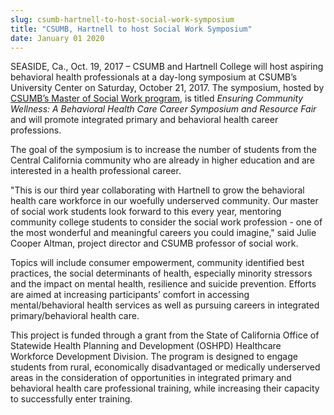 ```yaml
---
slug: csumb-hartnell-to-host-social-work-symposium
title: "CSUMB, Hartnell to host Social Work Symposium"
date: January 01 2020
---
```


 
<p>
  SEASIDE, Ca., Oct. 19, 2017 – CSUMB and Hartnell College will host aspiring
  behavioral health professionals at a day-long symposium at CSUMB’s University
  Center on Saturday, October 21, 2017. The symposium, hosted by
  <a
    href="https://csumb.edu/socialwork#heading-30cf0843-0d6f-4b12-9159-79056cc60094"
    >CSUMB’s Master of Social Work program</a
  >, is titled
  <i
    >Ensuring Community Wellness: A Behavioral Health Care Career Symposium and
    Resource Fair </i
  >and<i> </i>will promote integrated primary and behavioral health career
  professions.
</p>
<p>
  The goal of the symposium is to increase the number of students from the
  Central California community who are already in higher education and are
  interested in a health professional career.
</p>
<p>
  "This is our third year collaborating with Hartnell to grow the behavioral
  health care workforce in our woefully underserved community. Our master of
  social work students look forward to this every year, mentoring community
  college students to consider the social work profession - one of the most
  wonderful and meaningful careers you could imagine," said Julie Cooper Altman,
  project director and CSUMB professor of social work.
</p>
<p>
  Topics will include consumer empowerment, community identified best practices,
  the social determinants of health, especially minority stressors and the
  impact on mental health, resilience and suicide prevention. Efforts are aimed
  at increasing participants’ comfort in accessing mental/behavioral health
  services as well as pursuing careers in integrated primary/behavioral health
  care.
</p>
<p>
  This project is funded through a grant from the State of California Office of
  Statewide Health Planning and Development (OSHPD) Healthcare Workforce
  Development Division. The program is designed to engage students from rural,
  economically disadvantaged or medically underserved areas in the consideration
  of opportunities in integrated primary and behavioral health care professional
  training, while increasing their capacity to successfully enter training.
</p>
 

